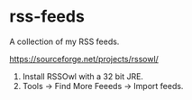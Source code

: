 # rss-feeds
A collection of my RSS feeds.

https://sourceforge.net/projects/rssowl/

1. Install RSSOwl with a 32 bit JRE.
2. Tools -> Find More Feeeds -> Import feeds.